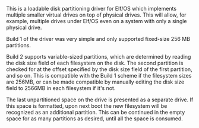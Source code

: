 This is a loadable disk partitioning driver for Elf/OS which implements multiple smaller virtual drives on top of physical drives. This will allow, for example, multiple drives under Elf/OS even on a system with only a single physical drive.

Build 1 of the driver was very simple and only supported fixed-size 256 MB partitions.

Build 2 supports variable-sized partitions, which are determined by reading the disk size field of each filesystem on the disk. The second partition is checked for at the offset specified by the disk size field of the first partition, and so on. This is compatible with the Build 1 scheme if the filesystem sizes are 256MB, or can be made compatible by manually editing the disk size field to 2566MB in each filesystem if it's not.

The last unpartitioned space on the drive is presented as a separate drive. If this space is formatted, upon next boot the new filesystem will be recognized as an additional partition. This can be continued in the empty space for as many partitions as desired, until all the space is consumed.

